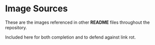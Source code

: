 # Image Sources

These are the images referenced in other **README** files throughout the repository.

Included here for both completion and to defend against link rot.
